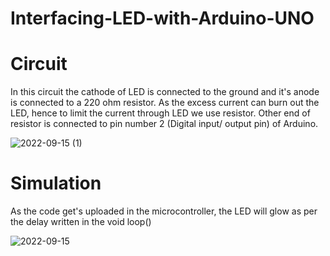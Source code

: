 # Interfacing-LED-with-Arduino-UNO

# Circuit 

In this circuit the cathode of LED is connected to the ground and it's anode is connected to a 220 ohm resistor.
As the excess current can burn out the LED, hence to limit the current through LED we use resistor.
Other end of resistor is connected to pin number 2 (Digital input/ output pin) of Arduino.

![2022-09-15 (1)](https://user-images.githubusercontent.com/100293680/190434819-e5dbbd67-bc4c-493d-b4e3-53e5d9ebe2cc.png)

# Simulation

As the code get's uploaded in the microcontroller, the LED will glow as per the delay written in the void loop()

![2022-09-15](https://user-images.githubusercontent.com/100293680/190434875-40ae66e0-f7d8-40f1-afe2-77904f66a878.png)
